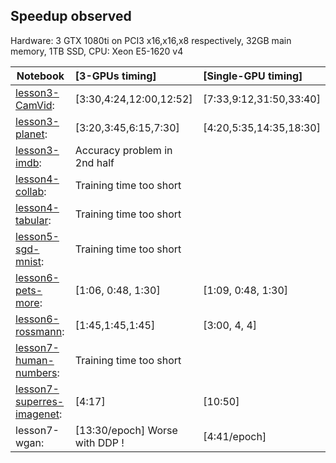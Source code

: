 ## Speedup observed

Hardware: 3 GTX 1080ti on PCI3 x16,x16,x8 respectively, 32GB main memory, 1TB SSD, CPU: Xeon E5-1620 v4


|    Notebook     | [3-GPUs timing]        | [Single-GPU timing]        | 
|-----------------|:-----------------------|:---------------------------|
| [lesson3-CamVid](lesson3-CamVid.ipynb): |[3:30,4:24,12:00,12:52] | [7:33,9:12,31:50,33:40]    |
| [lesson3-planet](lesson3-planet.ipynb): | [3:20,3:45,6:15,7:30]  | [4:20,5:35,14:35,18:30]    |
| [lesson3-imdb](lesson3-imdb.ipynb): | Accuracy problem in 2nd half | |
| [lesson4-collab](lesson4-collab.ipynb): | Training time too short |  |
| [lesson4-tabular](lesson4-tabular.ipynb):| Training time too short |  |
| [lesson5-sgd-mnist](lesson5-sgd-mnist.ipynb): | Training time too short |   |
| [lesson6-pets-more](lesson6-pets-more.ipynb): | [1:06, 0:48, 1:30]  |   [1:09, 0:48, 1:30] |
| [lesson6-rossmann](lesson6-rossmann.ipynb): | [1:45,1:45,1:45]    |    [3:00, 4, 4] |
| [lesson7-human-numbers](lesson7-human-numbers.ipynb): | Training time too short | |
| [lesson7-superres-imagenet](lesson7-superres-imagenet.ipynb): | [4:17] | [10:50] | |
| lesson7-wgan: | [13:30/epoch] Worse with DDP !  | [4:41/epoch]


